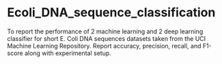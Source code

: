 # Ecoli_DNA_sequence_classification
To report the performance of 2 machine learning and 2 deep learning classifier for short E. Coli DNA sequences datasets taken from the UCI Machine Learning Repository. Report accuracy, precision, recall, and F1-score along with experimental setup.
